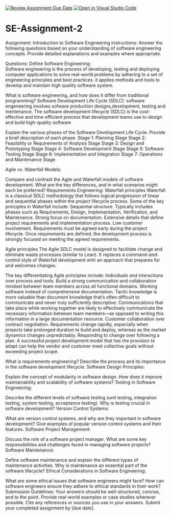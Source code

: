[![Review Assignment Due Date](https://classroom.github.com/assets/deadline-readme-button-22041afd0340ce965d47ae6ef1cefeee28c7c493a6346c4f15d667ab976d596c.svg)](https://classroom.github.com/a/-ucQIGTc)
[![Open in Visual Studio Code](https://classroom.github.com/assets/open-in-vscode-2e0aaae1b6195c2367325f4f02e2d04e9abb55f0b24a779b69b11b9e10269abc.svg)](https://classroom.github.com/online_ide?assignment_repo_id=15347748&assignment_repo_type=AssignmentRepo)
# SE-Assignment-2
Assignment: Introduction to Software Engineering
Instructions:
Answer the following questions based on your understanding of software engineering concepts. Provide detailed explanations and examples where appropriate.

Questions:
Define Software Engineering:\
Software engineering is the process of developing, testing and deploying computer applications to solve real-world problems by adhering to a set of engineering principles and best practices. it applies methods and tools to develop and maintain high quality software system.

What is software engineering, and how does it differ from traditional programming?
Software Development Life Cycle (SDLC):
software engeneering involves sofware production designs,development, testing and mentenance.
The software development lifecycle (SDLC) is the cost-effective and time-efficient process that development teams use to design and build high-quality software

Explain the various phases of the Software Development Life Cycle. Provide a brief description of each phase.
Stage 1: Planning Stage
Stage 2: Feasibility or Requirements of Analysis Stage
Stage 3: Design and Prototyping Stage
Stage 4: Software Development Stage
Stage 5: Software Testing Stage
Stage 6: Implementation and Integration
Stage 7: Operations and Maintenance Stage


Agile vs. Waterfall Models:


Compare and contrast the Agile and Waterfall models of software development. What are the key differences, and in what scenarios might each be preferred?
Requirements Engineering:
Waterfall principles
Waterfall is a classical SDLC methodology that follows logical progression of linear and sequential phases within the project lifecycle process. Some of the key principles in Waterfall include:
Sequential structure. Typically includes phases such as Requirements, Design, Implementation, Verification, and Maintenance.
Strong focus on documentation. Extensive details that define project requirements and implementation process.
Low customer involvement. Requirements must be agreed early during the project lifecycle. Once requirements are defined, the development process is strongly focused on meeting the agreed requirements.

Agile principles
The Agile SDLC model is designed to facilitate change and eliminate waste processes (similar to Lean). It replaces a command-and-control style of Waterfall development with an approach that prepares for and welcomes changes.

The key differentiating Agile principles include:
Individuals and interactions over process and tools. Build a strong communication and collaboration mindset between team members across all functional domains.
Working software instead of comprehensive documentation. Tactic knowledge is more valuable than document knowledge that’s often difficult to communicate and never truly sufficiently descriptive. Communications that take place while working together are likely to effectively communicate the necessary information between team members—as opposed to writing this information in a large documentation resource.
Customer collaboration over contract negotiation. Requirements change rapidly, especially when projects take prolonged duration to build and deploy, whereas as the market dynamics changes unpredictably.
Responding to change over following a plan. A successful project development model that has the provision to adapt can help the vendor and customer meet collective goals without exceeding project scope.


What is requirements engineering? Describe the process and its importance in the software development lifecycle.
Software Design Principles:

Explain the concept of modularity in software design. How does it improve maintainability and scalability of software systems?
Testing in Software Engineering:

Describe the different levels of software testing (unit testing, integration testing, system testing, acceptance testing). Why is testing crucial in software development?
Version Control Systems:

What are version control systems, and why are they important in software development? Give examples of popular version control systems and their features.
Software Project Management:

Discuss the role of a software project manager. What are some key responsibilities and challenges faced in managing software projects?
Software Maintenance:

Define software maintenance and explain the different types of maintenance activities. Why is maintenance an essential part of the software lifecycle?
Ethical Considerations in Software Engineering:

What are some ethical issues that software engineers might face? How can software engineers ensure they adhere to ethical standards in their work?
Submission Guidelines:
Your answers should be well-structured, concise, and to the point.
Provide real-world examples or case studies wherever possible.
Cite any references or sources you use in your answers.
Submit your completed assignment by [due date].
